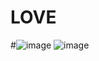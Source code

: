 # LOVE
#![image](https://github.com/jdl1999102/LOVE/blob/master/Image/music.gif)
![image](https://github.com/jdl1999102/LOVE/blob/master/Image/music.gif)
